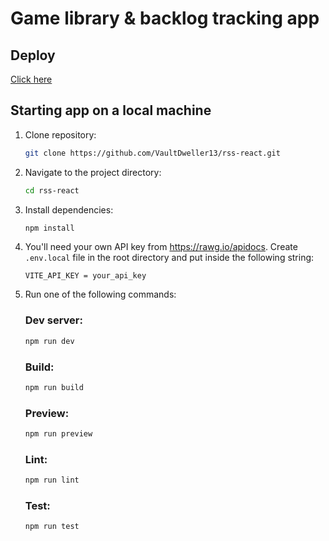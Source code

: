 # Game library & backlog tracking app

## Deploy

[Click here](https://your-game-backlog.netlify.app)

## Starting app on a local machine

1. Clone repository:
   ```bash
   git clone https://github.com/VaultDweller13/rss-react.git
   ```
2. Navigate to the project directory:

   ```bash
   cd rss-react
   ```

3. Install dependencies:

   ```bash
   npm install
   ```

4. You'll need your own API key from https://rawg.io/apidocs. Create `.env.local` file in the root directory and put inside the following string:

   ```
   VITE_API_KEY = your_api_key
   ```

5. Run one of the following commands:

   ### Dev server:

   ```bash
   npm run dev
   ```

   ### Build:

   ```bash
   npm run build
   ```

   ### Preview:

   ```bash
   npm run preview
   ```

   ### Lint:

   ```bash
   npm run lint
   ```

   ### Test:

   ```bash
   npm run test
   ```
